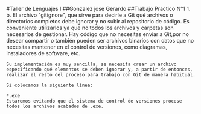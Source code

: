 #Taller de Lenguajes I
##Gonzalez jose Gerardo
##Trabajo Practico N°1
1.
    b.
    El archivo "gitignore", que sirve para decirle a Git qué archivos o directorios completos debe ignorar y no subir al repositorio de código.
    Es conveniente utilizarlos ya que no todos los archivos y carpetas son necesarios de gestionar. Hay código que no necesitas enviar a Git,por no desear compartir o también pueden ser archivos binarios con datos que no necesitas mantener en el control de versiones, como diagramas, instaladores de software, etc.

    Su implementación es muy sencilla, se necesita crear un archivo especificando qué elementos se deben ignorar y, a partir de entonces, realizar el resto del proceso para trabajo con Git de manera habitual.

    Si colocamos la siguiente línea:

    *.exe
    Estaremos evitando que el sistema de control de versiones procese todos los archivos acabados de .exe.
